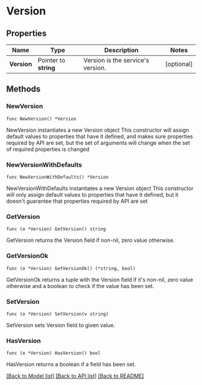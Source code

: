 # Version

## Properties

| Name        | Type                  | Description                           | Notes      |
| ----------- | --------------------- | ------------------------------------- | ---------- |
| **Version** | Pointer to **string** | Version is the service&#39;s version. | [optional] |

## Methods

### NewVersion

`func NewVersion() *Version`

NewVersion instantiates a new Version object This constructor will assign
default values to properties that have it defined, and makes sure properties
required by API are set, but the set of arguments will change when the set of
required properties is changed

### NewVersionWithDefaults

`func NewVersionWithDefaults() *Version`

NewVersionWithDefaults instantiates a new Version object This constructor will
only assign default values to properties that have it defined, but it doesn't
guarantee that properties required by API are set

### GetVersion

`func (o *Version) GetVersion() string`

GetVersion returns the Version field if non-nil, zero value otherwise.

### GetVersionOk

`func (o *Version) GetVersionOk() (*string, bool)`

GetVersionOk returns a tuple with the Version field if it's non-nil, zero value
otherwise and a boolean to check if the value has been set.

### SetVersion

`func (o *Version) SetVersion(v string)`

SetVersion sets Version field to given value.

### HasVersion

`func (o *Version) HasVersion() bool`

HasVersion returns a boolean if a field has been set.

[[Back to Model list]](../README.md#documentation-for-models)
[[Back to API list]](../README.md#documentation-for-api-endpoints)
[[Back to README]](../README.md)

